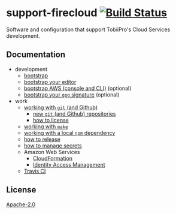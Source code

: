 # support-firecloud [![Build Status][2]][1]

Software and configuration that support TobiiPro's Cloud Services development.


## Documentation

* development
  * [bootstrap](doc/bootstrap.md)
  * [bootstrap your editor](doc/bootstrap-your-editor.md)
  * [bootstrap AWS (console and CLI)](doc/bootstrap-aws.md) (optional)
  * [bootstrap your `gpg` signature](doc/bootstrap-gpg.md) (optional)
* work
  * [working with `git` (and Github)](doc/working-with-git.md)
    * [new `git` (and Github) repositories](doc/working-with-git-new.md)
    * [how to license](doc/how-to-license.md)
  * [working with `make`](doc/working-with-make.md)
  * [working with a local `npm` dependency](doc/working-with-a-local-npm-dep.md)
  * [how to release](doc/how-to-release.md)
  * [how to manage secrets](doc/how-to-manage-secrets.md)
  * Amazon Web Services
    * [CloudFormation](repo/cfn/README.md)
    * [Identity Access Management](doc/aws-iam.md)
  * [Travis CI](doc/travis-ci.md)


## License

[Apache-2.0](LICENSE)


  [1]: https://travis-ci.com/tobiipro/support-firecloud
  [2]: https://travis-ci.com/tobiipro/support-firecloud.svg?branch=master
